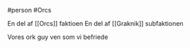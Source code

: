#person 
#Orcs

En del af [[Orcs]] faktioen
En del af [[Graknik]] subfaktionen

Vores ork guy ven som vi befriede